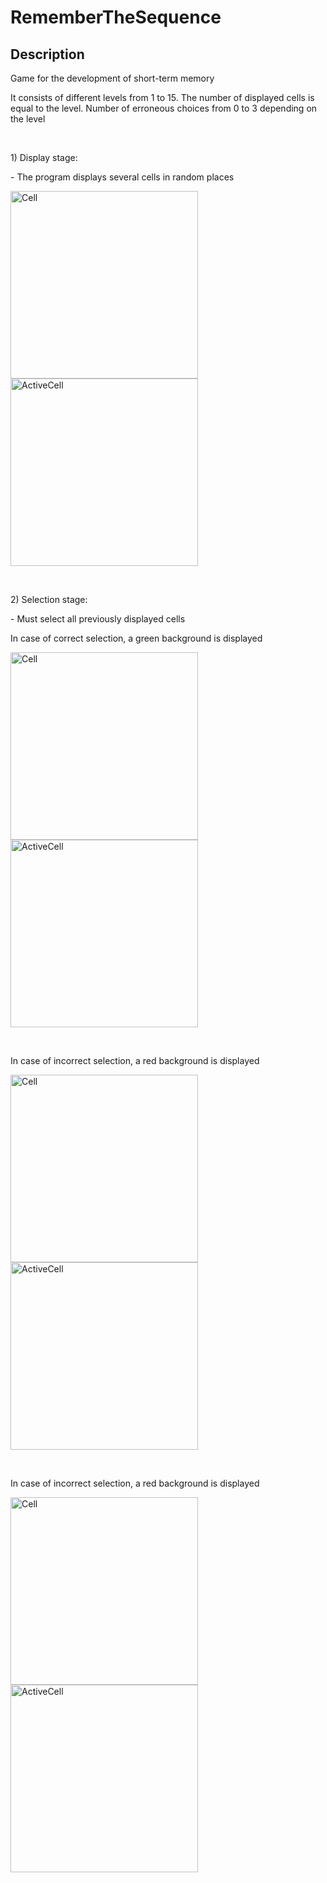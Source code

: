 # RememberTheSequence
<h2>Description</h2>
<p>Game for the development of short-term memory</p>
<p>It consists of different levels from 1 to 15. The number of displayed cells is equal to the level. Number of erroneous choices from 0 to 3 depending on the level</p>
<br/>
<p>1) Display stage:</p>
<p>- The program displays several cells in random places</p>
<p><img src="https://github.com/RatmirW/RememberTheSequence/blob/main/images/cell.png" alt="Cell" height="300"/>
<img src="https://github.com/RatmirW/RememberTheSequence/blob/main/images/activeCell.png" alt="ActiveCell" height="300"/></p>
<br/>
<p>2) Selection stage:</p>
<p>- Must select all previously displayed cells</p>
<p>In case of correct selection, a green background is displayed</p>
<p><img src="https://github.com/RatmirW/RememberTheSequence/blob/main/images/selection.png" alt="Cell" height="300"/>
<img src="https://github.com/RatmirW/RememberTheSequence/blob/main/images/success.png" alt="ActiveCell" height="300"/></p>
<br/>
<p>In case of incorrect selection, a red background is displayed</p>
<p><img src="https://github.com/RatmirW/RememberTheSequence/blob/main/images/selection2.png" alt="Cell" height="300"/>
<img src="https://github.com/RatmirW/RememberTheSequence/blob/main/images/error.png" alt="ActiveCell" height="300"/></p>
<br/>
<p>In case of incorrect selection, a red background is displayed</p>
<p><img src="https://github.com/RatmirW/RememberTheSequence/blob/main/images/selection2.png" alt="Cell" height="300"/>
<img src="https://github.com/RatmirW/RememberTheSequence/blob/main/images/error.png" alt="ActiveCell" height="300"/></p>
